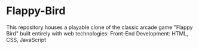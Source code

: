 # Flappy-Bird
This repository houses a playable clone of the classic arcade game "Flappy Bird" built entirely with web technologies:  Front-End Development: HTML, CSS, JavaScript
